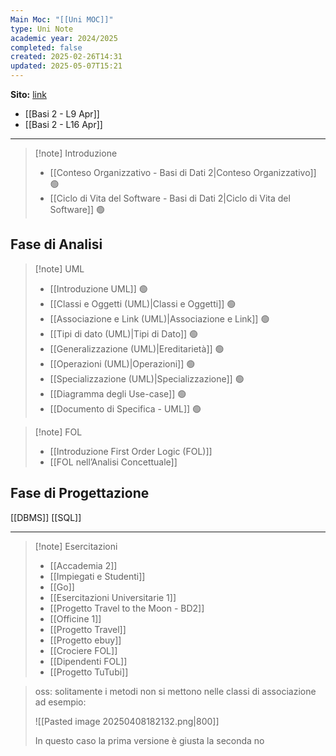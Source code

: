 ```yaml
---
Main Moc: "[[Uni MOC]]"
type: Uni Note
academic year: 2024/2025
completed: false
created: 2025-02-26T14:31
updated: 2025-05-07T15:21
---
```

**Sito:** [link](https://elearning.uniroma1.it/course/view.php?id=17659&section=5)
- [[Basi 2 - L9 Apr]]
- [[Basi 2 - L16 Apr]]

---

>[!note] Introduzione
>- [[Conteso Organizzativo - Basi di Dati 2|Conteso Organizzativo]] 🟢
>- [[Ciclo di Vita del Software - Basi di Dati 2|Ciclo di Vita del Software]] 🟢

## Fase di Analisi

>[!note] UML
>- [[Introduzione UML]] 🟢
>- [[Classi e Oggetti (UML)|Classi e Oggetti]] 🟢
>- [[Associazione e Link (UML)|Associazione e Link]] 🟢
>- [[Tipi di dato (UML)|Tipi di Dato]] 🟢
>- [[Generalizzazione (UML)|Ereditarietà]] 🟢
>- [[Operazioni (UML)|Operazioni]] 🟢
>- [[Specializzazione (UML)|Specializzazione]] 🟢
>- [[Diagramma degli Use-case]] 🟢
>- [[Documento di Specifica - UML]] 🟢

>[!note] FOL
>- [[Introduzione First Order Logic (FOL)]]
>- [[FOL nell’Analisi Concettuale]]

## Fase di Progettazione

[[DBMS]]
[[SQL]]

----


>[!note] Esercitazioni
>
>- [[Accademia 2]]
>- [[Impiegati e Studenti]]
>- [[Go]]
>- [[Esercitazioni Universitarie 1]]
>- [[Progetto Travel to the Moon - BD2]]
>- [[Officine 1]]
>- [[Progetto Travel]]
>- [[Progetto ebuy]]
>- [[Crociere FOL]]
>- [[Dipendenti FOL]]
>- [[Progetto TuTubi]]

>oss: solitamente i metodi non si mettono nelle classi di associazione ad esempio:
>
>![[Pasted image 20250408182132.png|800]]
>
>In questo caso la prima versione è giusta la seconda no

